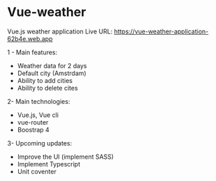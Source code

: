 # Vue-weather
Vue.js weather application
Live URL: https://vue-weather-application-62b4e.web.app

1 - Main features:
  * Weather data for 2 days
  * Default city (Amstrdam)
  * Ability to add cities
  * Ability to delete cites
  
2- Main technologies:
   * Vue.js, Vue cli
   * vue-router
   * Boostrap 4
   
3- Upcoming updates:
   * Improve the UI (implement SASS)
   * Implement Typescript
   * Unit coventer
   
